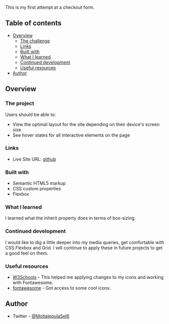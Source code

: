 This is my first attempt at a checkout form.

## Table of contents

- [Overview](#overview)
  - [The challenge](#the-project)
  - [Links](#links)
  - [Built with](#built-with)
  - [What I learned](#what-i-learned)
  - [Continued development](#continued-development)
  - [Useful resources](#useful-resources)
- [Author](#author)

## Overview

### The project

Users should be able to:

- View the optimal layout for the site depending on their device's screen size
- See hover states for all interactive elements on the page

### Links

- Live Site URL: [github](https://motlakz.github.io/credit-card-checkout/)

### Built with

- Semantic HTML5 markup
- CSS custom properties
- Flexbox

### What I learned

I learned what the inherit property does in terms of box-sizing.

### Continued development

I would like to dig a little deeper into my media queries, get comfortable with CSS Flexbox and Grid. I will continue to apply these in future projects to get a good feel on them.

### Useful resources

- [W3Schools](https://www.w3schools.com) - This helped me applying changes to my icons and working with Fontawesome.
- [fontawesome](https://fontawesome.com) - Got access to some cool icons.

## Author

- Twitter - [@MotlalepulaSel6](https://www.twitter.com/MotlalepulaSel6)
